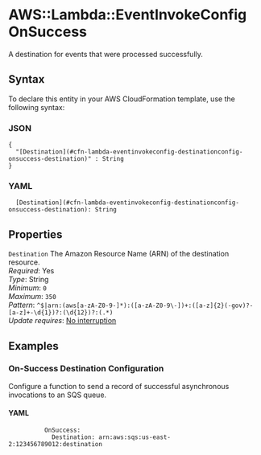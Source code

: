 # AWS::Lambda::EventInvokeConfig OnSuccess<a name="aws-properties-lambda-eventinvokeconfig-destinationconfig-onsuccess"></a>

A destination for events that were processed successfully\.

## Syntax<a name="aws-properties-lambda-eventinvokeconfig-destinationconfig-onsuccess-syntax"></a>

To declare this entity in your AWS CloudFormation template, use the following syntax:

### JSON<a name="aws-properties-lambda-eventinvokeconfig-destinationconfig-onsuccess-syntax.json"></a>

```
{
  "[Destination](#cfn-lambda-eventinvokeconfig-destinationconfig-onsuccess-destination)" : String
}
```

### YAML<a name="aws-properties-lambda-eventinvokeconfig-destinationconfig-onsuccess-syntax.yaml"></a>

```
  [Destination](#cfn-lambda-eventinvokeconfig-destinationconfig-onsuccess-destination): String
```

## Properties<a name="aws-properties-lambda-eventinvokeconfig-destinationconfig-onsuccess-properties"></a>

`Destination`  <a name="cfn-lambda-eventinvokeconfig-destinationconfig-onsuccess-destination"></a>
The Amazon Resource Name \(ARN\) of the destination resource\.  
*Required*: Yes  
*Type*: String  
*Minimum*: `0`  
*Maximum*: `350`  
*Pattern*: `^$|arn:(aws[a-zA-Z0-9-]*):([a-zA-Z0-9\-])+:([a-z]{2}(-gov)?-[a-z]+-\d{1})?:(\d{12})?:(.*)`  
*Update requires*: [No interruption](https://docs.aws.amazon.com/AWSCloudFormation/latest/UserGuide/using-cfn-updating-stacks-update-behaviors.html#update-no-interrupt)

## Examples<a name="aws-properties-lambda-eventinvokeconfig-destinationconfig-onsuccess--examples"></a>



### On\-Success Destination Configuration<a name="aws-properties-lambda-eventinvokeconfig-destinationconfig-onsuccess--examples--On-Success_Destination_Configuration"></a>

Configure a function to send a record of successful asynchronous invocations to an SQS queue\.

#### YAML<a name="aws-properties-lambda-eventinvokeconfig-destinationconfig-onsuccess--examples--On-Success_Destination_Configuration--yaml"></a>

```
          OnSuccess:
            Destination: arn:aws:sqs:us-east-2:123456789012:destination
```